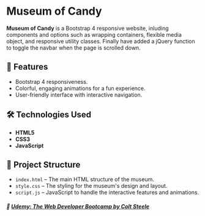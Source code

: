 # Museum of Candy

**Museum of Candy** is a Bootstrap 4 responsive website, inluding components and options such as wrapping containers, flexible media object, and responsive utility classes. Finally have added a jQuery function to toggle the navbar when the page is scrolled down.

## 🚀 Features
- Bootstrap 4 responsiveness.
- Colorful, engaging animations for a fun experience.
- User-friendly interface with interactive navigation.

## 🛠 Technologies Used
- **HTML5**
- **CSS3**
- **JavaScript**

## 📂 Project Structure
- `index.html` – The main HTML structure of the museum.
- `style.css` – The styling for the museum's design and layout.
- `script.js` – JavaScript to handle the interactive features and animations.

##### 🔗 [Udemy: The Web Developer Bootcamp by Colt Steele](https://www.udemy.com/course/the-web-developer-bootcamp/)
